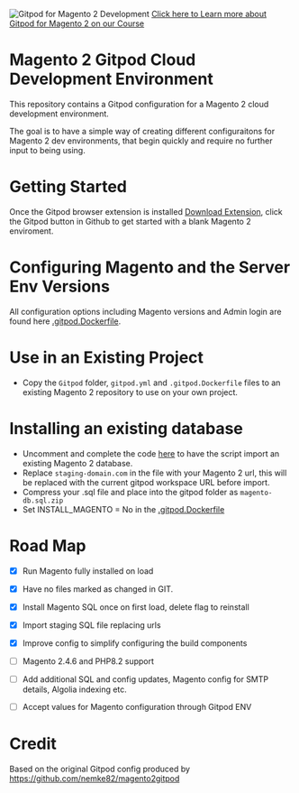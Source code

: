 ![Gitpod for Magento 2 Development](http://www.develodesign.co.uk/gitpod.png)
[Click here to Learn more about Gitpod for Magento 2 on our Course](https://develo.teachable.com/p/mastering-gitpod-for-magento-2-development)

# Magento 2 Gitpod Cloud Development Environment

This repository contains a Gitpod configuration for a Magento 2 cloud development environment. 

The goal is to have a simple way of creating different configuraitons for Magento 2 dev environments, that begin quickly and require no further input to being using. 

  
# Getting Started
Once the Gitpod browser extension is installed [Download Extension](https://www.gitpod.io/docs/browser-extension), click the Gitpod button in Github to get started with a blank Magento 2 enviroment.

# Configuring Magento and the Server Env Versions
All configuration options including Magento versions and Admin login are found here [.gitpod.Dockerfile](https://github.com/develodesign/magento-gitpod/blob/main/.gitpod.Dockerfile). 

# Use in an Existing Project
- Copy the ```Gitpod``` folder, ```gitpod.yml``` and ```.gitpod.Dockerfile``` files to an existing Magento 2 repository to use on your own project.

# Installing an existing database
- Uncomment and complete the code [here](https://github.com/develodesign/magento-gitpod/blob/0880b246b9392d07d3655c740ba2f59376fd68f2/gitpod/m2-install.sh#L28) to have the script import an existing Magento 2 database. 
- Replace ```staging-domain.com``` in the file with your Magento 2 url, this will be replaced with the current gitpod workspace URL before import.
- Compress your .sql file and place into the gitpod folder as ```magento-db.sql.zip```
- Set INSTALL_MAGENTO = No in the [.gitpod.Dockerfile](https://github.com/develodesign/magento-gitpod/blob/main/.gitpod.Dockerfile)


# Road Map
- [x] Run Magento fully installed on load
- [x] Have no files marked as changed in GIT.
- [x] Install Magento SQL once on first load, delete flag to reinstall
- [x] Import staging SQL file replacing urls 
- [x] Improve config to simplify configuring the build components
- [ ] Magento 2.4.6 and PHP8.2 support
- [ ] Add additional SQL and config updates, Magento config for SMTP details, Algolia indexing etc. 
- [ ] Accept values for Magento configuration through Gitpod ENV


# Credit
Based on the original Gitpod config produced by https://github.com/nemke82/magento2gitpod
